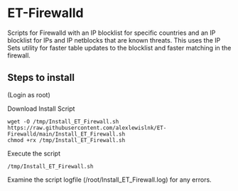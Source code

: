 # ET-Firewalld
Scripts for Firewalld with an IP blocklist for specific countries and an IP blocklist for IPs and IP netblocks that are known threats. This uses the IP Sets utility for faster table updates to the blocklist and faster matching in the firewall.

## Steps to install
(Login as root)

Download Install Script
```
wget -O /tmp/Install_ET_Firewall.sh https://raw.githubusercontent.com/alexlewislnk/ET-Firewalld/main/Install_ET_Firewall.sh
chmod +rx /tmp/Install_ET_Firewall.sh
```

Execute the script
```
/tmp/Install_ET_Firewall.sh
```

Examine the script logfile (/root/Install_ET_Firewall.log) for any errors.

